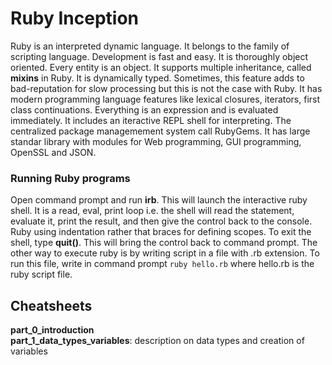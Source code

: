 # Ruby Inception
Ruby is an interpreted dynamic language. It belongs to the family of scripting language.
Development is fast and easy. It is thoroughly object oriented. Every entity is an object. 
It supports multiple inheritance, called **mixins** in Ruby. It is dynamically typed. 
Sometimes, this feature adds to bad-reputation for slow processing but this is not the case with Ruby. 
It has modern programming language features like lexical closures, iterators, first class continuations. 
Everything is an expression and is evaluated immediately. It includes an iteractive REPL shell for interpreting. 
The centralized package managemement system call RubyGems. It has large standar library with modules for Web 
programming, GUI programming, OpenSSL and JSON. 

### Running Ruby programs
Open command prompt and run **irb**. This will launch the interactive ruby shell. It is a read, eval, 
print loop i.e. the shell will read the statement, evaluate it, print the result, and then give the control 
back to the console. Ruby using indentation rather that braces for defining scopes. To exit the shell, type **quit()**. 
This will bring the control back to command prompt. The other way to execute ruby is by writing script in a 
file with .rb extension. To run this file, write in command prompt ```ruby hello.rb``` where hello.rb 
is the ruby script file.

## Cheatsheets
**part_0_introduction**  
**part_1_data_types_variables**: description on data types and creation of variables